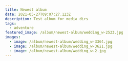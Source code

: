 ```yaml
---
title: Newest album
date: 2021-05-27T09:07:27.123Z
description: Test album for media dirs
tags:
  - adventure
featured_image: /album/newest-album/wedding_w-2523.jpg
images:
  - image: /album/newest-album/wedding_w-3364.jpg
  - image: /album/newest-album/wedding_w-3621.jpg
  - image: /album/newest-album/wedding_w-2.jpg
---
```

